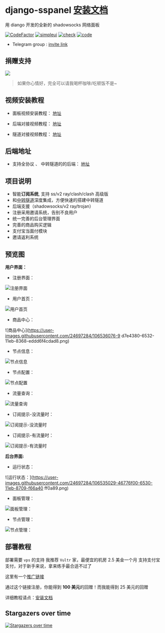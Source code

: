# django-sspanel [安装文档](https://ehco1996.github.io/django-sspanel/)

用 diango 开发的全新的 shadowsocks 网络面板

[![CodeFactor](https://www.codefactor.io/repository/github/ehco1996/django-sspanel/badge)](https://www.codefactor.io/repository/github/ehco1996/django-sspanel)
[![simpleui](https://img.shields.io/badge/developing%20with-Simpleui-2077ff.svg)](https://github.com/newpanjing/simpleui)
[![check](https://github.com/Ehco1996/django-sspanel/actions/workflows/lint.yml/badge.svg)](https://github.com/Ehco1996/django-sspanel/actions/workflows/lint.yml)
[![code](https://github.com/Ehco1996/django-sspanel/actions/workflows/code.yml/badge.svg)](https://github.com/Ehco1996/django-sspanel/actions/workflows/code.yml)

* Telegram group : [invite link](https://t.me/Ehcobreakwa11)

## 捐赠支持

<a href="https://dun.mianbaoduo.com/@ehco" target="_blank"><img src="https://img.niucodata.com/dundunfan-bt.png"></a>

> 如果你心情好，完全可以请我喝杯咖啡/吃顿饭不是~

## 视频安装教程

* 面板视频安装教程： [地址](https://youtu.be/BRHcdGeufvY)

* 后端对接视频教程： [地址](https://youtu.be/QNbnya1HHU0)

* 隧道对接视频教程： [地址](https://youtu.be/R4U0NZaMUeY)

## 后端地址

* 支持全协议 、 中转隧道的的后端： [地址](https://github.com/Ehco1996/ehco)

## 项目说明

* 智能**订阅系统**, 支持 ss/v2 ray/clash/clash 高级版
* 和[中转隧道](https://github.com/Ehco1996/ehco)深度集成，方便快速的搭建中转隧道
* 后端支援（shadowsocks/v2 ray/trojan）
* 注册采用邀请系统，告别不良用户
* 统一完善的后台管理界面
* 完善的商品购买逻辑
* 支付宝当面付模块
* 邀请返利系统

## 预览图

**用户界面：**

* 注册界面：

![注册界面](https://user-images.githubusercontent.com/24697284/53059324-5dfaf000-34f1-11e9-9454-a828237b263d.png)

* 用户首页：

![用户首页](https://user-images.githubusercontent.com/24697284/106535015-40818e00-6530-11eb-8f34-75563e14f280.png)

* 商品中心：

![商品中心](https://user-images.githubusercontent.com/24697284/106536076-9 d7e4380-6532-11eb-8368-eddd6f4cdad8.png)

* 节点信息：

![节点信息](https://user-images.githubusercontent.com/24697284/116970843-3e73ca80-aceb-11eb-8132-ca7b002c4b04.png)

* 节点配置：

![节点配置](https://user-images.githubusercontent.com/24697284/116970833-3ae04380-aceb-11eb-9e51-dff8f4b200cd.png)

* 流量查询：

![流量查询](https://user-images.githubusercontent.com/24697284/53059233-14120a00-34f1-11e9-94f3-b2ca2ab88882.png)

* 订阅提示-没流量时：

![订阅提示-没流量时](https://user-images.githubusercontent.com/24697284/106535024-437c7e80-6530-11eb-87fa-7432091b8c25.png)

* 订阅提示-有流量时：

![订阅提示-有流量时](https://user-images.githubusercontent.com/24697284/106535027-45464200-6530-11eb-9024-321b1f054f5f.png)

**后台界面:**

* 运行状态：

![运行状态：](https://user-images.githubusercontent.com/24697284/106535029-46776f00-6530-11eb-8709-f66a40 ff0a89.png)

* 面板管理：

![面板管理：](https://user-images.githubusercontent.com/24697284/99465482-80939480-2975-11eb-9ab5-b0b88a6f6f1a.png)

* 节点管理：

![节点管理：](https://user-images.githubusercontent.com/24697284/99465561-a751cb00-2975-11eb-87bb-a35303ef1a8d.png)

## 部署教程

部署需要 `vps` 的支持
我推荐 `Vultr` 家，最便宜的机房 2.5 美金一个月
支持支付宝支付，对于新手来说，拿来练手最合适不过了

这里有一个[推广链接](https://www.vultr.com/?ref=8376726-6G)

通过这个链接注册，你能得到 **100 美元**的回赠！而我能得到 25 美元的回赠

详细教程请点：[安装文档](https://ehco1996.github.io/django-sspanel/)

## Stargazers over time

[![Stargazers over time](https://starchart.cc/Ehco1996/django-sspanel.svg)](https://starchart.cc/Ehco1996/django-sspanel)
